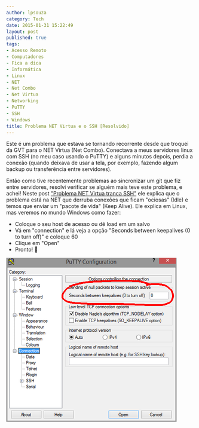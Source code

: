 ```yaml
---
author: lpsouza
category: Tech
date: 2015-01-31 15:22:49
layout: post
published: true
tags:
- Acesso Remoto
- Computadores
- Fica a dica
- Informática
- Linux
- NET
- Net Combo
- Net Virtua
- Networking
- PuTTY
- SSH
- Windows
title: Problema NET Virtua e o SSH [Resolvido]
---
```


Este é um problema que estava se tornando recorrente desde que troquei da GVT para o NET Virtua (Net Combo). Conectava a meus servidores linux com SSH (no meu caso usando o PuTTY) e alguns minutos depois, perdia a conexão (quando deixava de usar a tela, por exemplo, fazendo algum backup ou transferência entre servidores).

Então como tive recentemente problemas ao sincronizar um git que fiz entre servidores, resolvi verificar se alguém mais teve este problema, e achei! Neste post ["Problema NET Virtua tranca SSH"](http://www.delete.com.br/problema-net-virtua-tranca-ssh/) ele explica que o problema está na NET que derruba conexões que ficam "ociosas" (Idle) e temos que enviar um "pacote de vida" (Keep Alive). Ele explica em Linux, mas veremos no mundo Windows como fazer:

* Coloque o seu host de acesso ou dê load em um salvo
* Vá em "connection" e lá veja a opção "Seconds between keepalives (0 to turn off)" e coloque 60
* Clique em "Open"
* Pronto! 🙂

![Putty](/wp-content/uploads/2015/01/putty.png)
